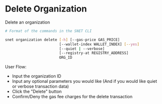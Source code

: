 # Delete Organization

Delete an organization

<ImageViewer src="/assets/images/products/AIMarketplace/TUI/DeleteOrganizationPage.webp" alt="Delete organization page"/>


```bash
# Format of the commands in the SNET CLI

snet organization delete [-h] [--gas-price GAS_PRICE]
                         [--wallet-index WALLET_INDEX] [--yes]
                         [--quiet | --verbose]
                         [--registry-at REGISTRY_ADDRESS]
                         ORG_ID
```

User Flow:

* Input the organization ID
* Input any optional parameters you would like (And if you would like quiet or verbose transaction data)
* Click the "Delete" button
* Confirm/Deny the gas fee charges for the delete transaction
